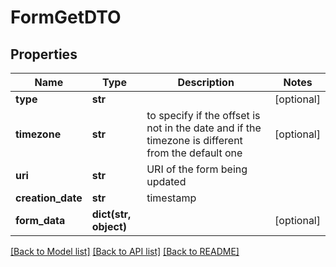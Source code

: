 # FormGetDTO

## Properties
Name | Type | Description | Notes
------------ | ------------- | ------------- | -------------
**type** | **str** |  | [optional] 
**timezone** | **str** | to specify if the offset is not in the date and if the timezone is different from the default one | [optional] 
**uri** | **str** | URI of the form being updated | 
**creation_date** | **str** | timestamp | 
**form_data** | **dict(str, object)** |  | [optional] 

[[Back to Model list]](../README.md#documentation-for-models) [[Back to API list]](../README.md#documentation-for-api-endpoints) [[Back to README]](../README.md)


